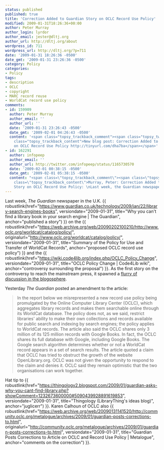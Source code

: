 ```yaml
---
status: published
published: true
title: 'Correction Added to Guardian Story on OCLC Record Use Policy'
modified: 2009-01-31T18:26:36+00:00
author: Peter Murray
author_login: lyrdor
author_email: jester@dltj.org
author_url: http://dltj.org/about
wordpress_id: 711
wordpress_url: http://dltj.org/?p=711
date: '2009-01-31 18:26:36 -0500'
date_gmt: '2009-01-31 23:26:36 -0500'
category: Policy
categories:
- Policy
tags:
- description
- OCLC
- copyright
- MARC record reuse
- WorldCat record use policy
comments:
- id: 159909
  author: Peter Murray
  author_email: ''
  author_url: ''
  date: '2009-01-31 23:26:43 -0500'
  date_gmt: '2009-02-01 04:26:43 -0500'
  content: '<span class="topsy_trackback_comment"><span class="topsy_twitter_username"><span
    class="topsy_trackback_content">New blog post: Correction Added to Guardian Story
    on OCLC Record Use Policy http://tinyurl.com/dha7ba</span></span>'
- id: 162291
  author: infopeep
  author_email: ''
  author_url: http://twitter.com/infopeep/status/1165730570
  date: '2009-02-01 00:38:15 -0500'
  date_gmt: '2009-02-01 05:38:15 -0500'
  content: "<span class=\"topsy_trackback_comment\"><span class=\"topsy_twitter_username\"><span
    class=\"topsy_trackback_content\">Murray, Peter: Correction Added to Guardian
    Story on OCLC Record Use Policy: \nLast week, the Guardian newspaper .. http://snipurl.com/b2wew</span></span>"
---
```

Last week, _The Guardian_ newspaper in the U.K. {{ robustlink(href="https://www.guardian.co.uk/technology/2009/jan/22/library-search-engines-books", versiondate="2009-01-31", title="Why you can't find a library book in your search engine | The Guardian", anchor="published a story") }} on the {{ robustlink(href="https://web.archive.org/web/20090202100210/http://www.oclc.org/worldcat/catalog/policy/", originalurl="http://www.oclc.org/worldcat/catalog/policy/", versiondate="2009-01-31", title="Summary of the Policy for Use and Transfer of WorldCat Records", anchor="proposed OCLC record use policy") }} and the {{ robustlink(href="https://wiki.code4lib.org/index.php/OCLC_Policy_Change", versiondate="2009-01-31", title="OCLC Policy Change | Code4Lib wiki", anchor="controversy surrounding the proposal") }}. As the first story on the controversy to reach the mainstream press, it spawned a [flurry of discussion in the blogosphere](http://blogsearch.google.com/blogsearch?hl=en&ie=UTF-8&q=http%3A%2F%2Fwww.guardian.co.uk%2Ftechnology%2F2009%2Fjan%2F22%2Flibrary-search-engines-books&btnG=Search+Blogs "Google blog search for the Guardian article").

Yesterday _The Guardian_ posted an amendment to the article:

> In the report below we misrepresented a new record use policy being promulgated by the Online Computer Library Center (OCLC), which aggregates library records and makes them searchable online through its WorldCat database. The policy does not, as we said, restrict libraries' ability to make their own collections and records available for public search and indexing by search engines; the policy applies to WorldCat records. The article also said the OCLC shares only 3 million of its 125 million records with Google Books. In fact, the OCLC shares its full database with Google, including Google Books. The Google search algorithm determines whether or not a WorldCat record appears in a set of search results. The article quoted a claim that OCLC has tried to obstruct the growth of the website OpenLibrary.org. OCLC was not given the opportunity to respond to the claim and denies it. OCLC said they remain optimistic that the two organisations can work together.

Hat tip to {{ robustlink(href="https://thingology2.blogspot.com/2009/01/guardian-asks-why-you-cant-find-library.php?showComment=1232673600000#5090439928891619853", versiondate="2009-01-31", title="Thingology (LibraryThing's ideas blog)", anchor="juglicerr") }}. Karen Calhoun of OCLC also {{ robustlink(href="https://web.archive.org/web/20090131141520/http://community.oclc.org/metalogue/archives/2009/01/guardian-posts-corrections-to.html", originalurl="http://community.oclc.org/metalogue/archives/2009/01/guardian-posts-corrections-to.html", versiondate="2009-01-31", title="Guardian Posts Corrections to Article on OCLC and Record Use Policy | Metalogue", anchor="comments on the correction") }}.

